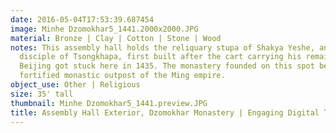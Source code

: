 ```yaml
---
date: 2016-05-04T17:53:39.687454
image: Minhe Dzomokhar5_1441.2000x2000.JPG
material: Bronze | Clay | Cotton | Stone | Wood
notes: This assembly hall holds the reliquary stupa of Shakya Yeshe, an important
  disciple of Tsongkhapa, first built after the cart carrying his remains back from
  Beijing got stuck here in 1435. The monastery founded on this spot became an important
  fortified monastic outpost of the Ming empire.
object_use: Other | Religious
size: 35' tall
thumbnail: Minhe Dzomokhar5_1441.preview.JPG
title: Assembly Hall Exterior, Dzomokhar Monastery | Engaging Digital Tibet
---
```



